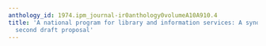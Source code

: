 ```yaml
---
anthology_id: 1974.ipm_journal-ir0anthology0volumeA10A910.4
title: 'A national program for library and information services: A synopsis of the
  second draft proposal'
---
```

